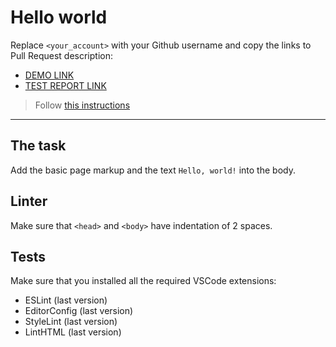 # Hello world

Replace `<your_account>` with your Github username and copy the links to Pull Request description:
- [DEMO LINK](https://<Yana-Voitenko>.github.io/layout_hello-world/)
- [TEST REPORT LINK](https://<yYana-Voitenko>.github.io/layout_hello-world/report/html_report/)

> Follow [this instructions](https://mate-academy.github.io/layout_task-guideline/#how-to-solve-the-layout-tasks-on-github)
___

## The task

Add the basic page markup and the text `Hello, world!` into the body.

## Linter

Make sure that `<head>` and `<body>` have indentation of 2 spaces.

## Tests

Make sure that you installed all the required VSCode extensions:

- ESLint (last version)
- EditorConfig (last version)
- StyleLint (last version)
- LintHTML (last version)

